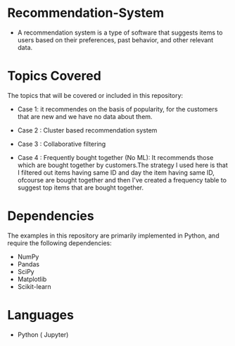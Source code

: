 # Recommendation-System


- A recommendation system is a type of software that suggests items to users based on their preferences, past behavior, and other relevant data.

# Topics Covered

The topics that will be covered or included in this repository:

- Case 1: it recommendes on the basis of popularity, for the customers that are new and we have no data about them. 

- Case 2 : Cluster based recommendation system 

- Case 3 : Collaborative filtering

- Case 4 : Frequently bought together (No ML): It recommends those which are bought together by customers.The strategy I used here is that I filtered out items having same ID and day the item having same ID, ofcourse are bought together and then I've created a frequency table to suggest top items that are bought together.


# Dependencies

The examples in this repository are primarily implemented in Python, and require the following dependencies:

- NumPy
- Pandas
- SciPy
- Matplotlib
- Scikit-learn

# Languages 
- Python ( Jupyter)


